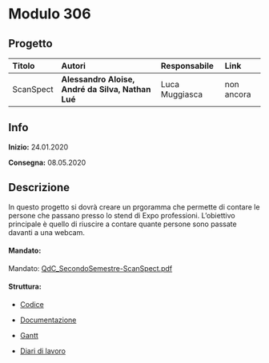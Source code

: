 # Modulo 306
## Progetto
|Titolo             |Autori           |Responsabile               |Link    |
|:------------------|:------------------|:--------------------------|:-------|
|ScanSpect    |<b>Alessandro Aloise,</b> <b>André da Silva,</b>  <b>Nathan Lué </b> |Luca Muggiasca|non ancora|

## Info
**Inizio:** 24.01.2020

**Consegna:** 08.05.2020

## Descrizione
In questo progetto si dovrà creare un prgoramma che permette di contare le persone che passano presso lo stend di Expo professioni.
L’obiettivo principale è quello di riuscire a contare quante persone sono passate davanti a una webcam.

#### Mandato:
Mandato: [QdC_SecondoSemestre-ScanSpect.pdf](Documenti/muggiasca_qdc_scanspect.pdf)

#### Struttura:
- [Codice](Src/)

- [Documentazione](Documenti/Documentazione.md)

- [Gantt](Documenti/ScanSpect_Gantt.pod)

- [Diari di lavoro](Diari/)
